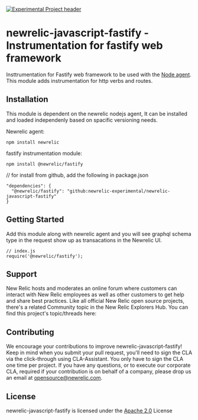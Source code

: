 [![Experimental Project header](https://github.com/newrelic/opensource-website/raw/master/src/images/categories/Experimental.png)](https://opensource.newrelic.com/oss-category/#experimental)

# newrelic-javascript-fastify - Instrumentation for fastify web framework

Insttrumentation for Fastify web framework to be used with the
[Node agent](https://github.com/newrelic/node-newrelic). This module adds instrumentation for http verbs and routes.

## Installation

This module is dependent on the newrelic nodejs agent, It can be installed and loaded independenly based on spacific versioning needs.

Newrelic agent:
```
npm install newrelic
```

fastify instrumentation module:
```
npm install @newrelic/fastify
```

// for install from github, add the following in  package.json
```
"dependencies": {
  "@newrelic/fastify": "github:newrelic-experimental/newrelic-javascript-fastify"
}
```

## Getting Started

Add this module along with newrelic agent and you will see graphql schema type in the request show up as transacations in the Newrelic UI.
```
// index.js
require('@newrelic/fastify');
```

## Support

New Relic hosts and moderates an online forum where customers can interact with New Relic employees as well as other customers to get help and share best practices. Like all official New Relic open source projects, there's a related Community topic in the New Relic Explorers Hub. You can find this project's topic/threads here:

## Contributing
We encourage your contributions to improve newrelic-javascript-fastify! Keep in mind when you submit your pull request, you'll need to sign the CLA via the click-through using CLA-Assistant. You only have to sign the CLA one time per project.
If you have any questions, or to execute our corporate CLA, required if your contribution is on behalf of a company,  please drop us an email at opensource@newrelic.com.

## License
newrelic-javascript-fastify is licensed under the [Apache 2.0](http://apache.org/licenses/LICENSE-2.0.txt) License
